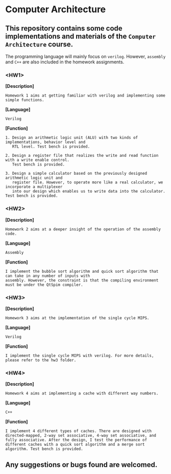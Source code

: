 # Computer Architecture
## This repository contains some code implementations and materials of the `Computer Architecture` course.

The programming language will mainly focus on `verilog`. However, `assembly` and `C++` are also included in the homework assignments.

### **\<HW1\>**

**[Description]** 
    
```    
Homework 1 aims at getting familiar with verilog and implementing some simple functions. 
```

**[Language]**     
```
Verilog
```

**[Function]**    

```
1. Design an arithmetic logic unit (ALU) with two kinds of implementations, behavior level and 
   RTL level. Test bench is provided.
               
2. Design a register file that realizes the write and read function with a write enable control.
   Test bench is provided.
               
3. Design a simple calculator based on the previously designed arithmetic logic unit and 
   register file. However, to operate more like a real calculator, we incorporate a multiplexer
   into our design which enables us to write data into the calculator. Test bench is provided.
```


### **\<HW2\>**

**[Description]** 

```
Homework 2 aims at a deeper insight of the operation of the assembly code.
```

**[Language]**    

```
Assembly
```

**[Function]**    

```
I implement the bubble sort algorithm and quick sort algorithm that can take in any number of inputs with 
assembly. However, the constraint is that the compiling environment must be under the QtSpim compiler. 
```


### **\<HW3\>**

**[Description]** 

```
Homework 3 aims at the implementation of the single cycle MIPS.
```

**[Language]**    

```
Verilog
```

**[Function]**    

```
I implement the single cycle MIPS with verilog. For more details, please refer to the hw3 folder.
```


### **\<HW4\>**

**[Description]**

```
Homework 4 aims at implementing a cache with different way numbers.
```

**[Language]**
```
C++
```

**[Function]**
```
I implement 4 different types of caches. There are designed with directed-mapped, 2-way set associative, 4-way set associative, and fully associative. After the design, I test the performance of different caches with a quick sort algorithm and a merge sort algorithm. Test bench is provided.
```

## Any suggestions or bugs found are welcomed.
